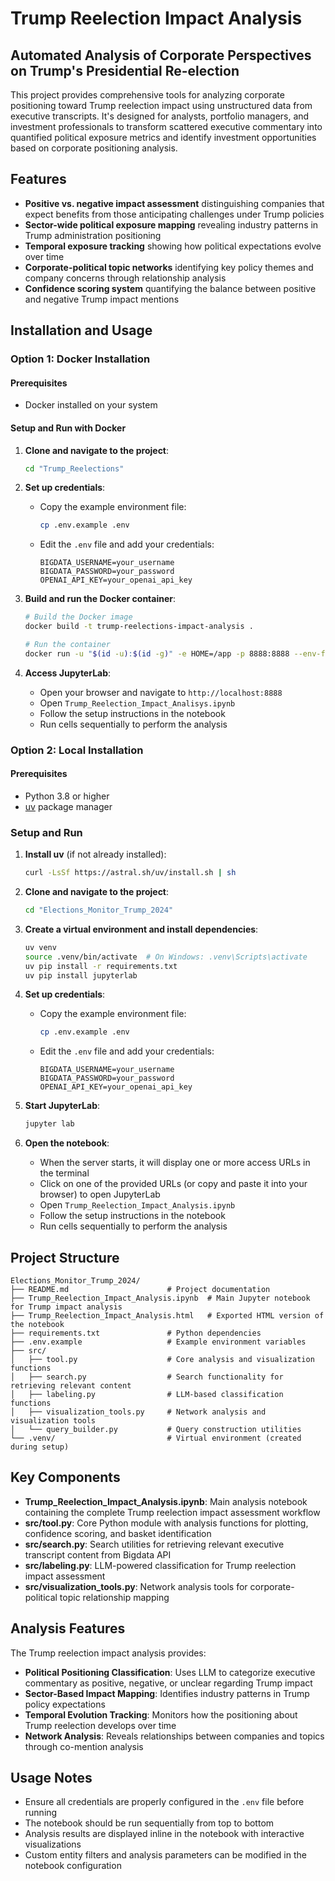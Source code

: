 # Trump Reelection Impact Analysis

## Automated Analysis of Corporate Perspectives on Trump's Presidential Re-election

This project provides comprehensive tools for analyzing corporate positioning toward Trump reelection impact using unstructured data from executive transcripts. It's designed for analysts, portfolio managers, and investment professionals to transform scattered executive commentary into quantified political exposure metrics and identify investment opportunities based on corporate positioning analysis.

## Features

- **Positive vs. negative impact assessment** distinguishing companies that expect benefits from those anticipating challenges under Trump policies
- **Sector-wide political exposure mapping** revealing industry patterns in Trump administration positioning
- **Temporal exposure tracking** showing how political expectations evolve over time
- **Corporate-political topic networks** identifying key policy themes and company concerns through relationship analysis
- **Confidence scoring system** quantifying the balance between positive and negative Trump impact mentions


## Installation and Usage

### Option 1: Docker Installation

#### Prerequisites
- Docker installed on your system


#### Setup and Run with Docker

1. **Clone and navigate to the project**:
   ```bash
   cd "Trump_Reelections"
   ```

2. **Set up credentials**:
   - Copy the example environment file:
     ```bash
     cp .env.example .env
     ```
   - Edit the `.env` file and add your credentials:
     ```
     BIGDATA_USERNAME=your_username
     BIGDATA_PASSWORD=your_password
     OPENAI_API_KEY=your_openai_api_key
     ```

3. **Build and run the Docker container**:
   ```bash
   # Build the Docker image
   docker build -t trump-reelections-impact-analysis .
   
   # Run the container
   docker run -u "$(id -u):$(id -g)" -e HOME=/app -p 8888:8888 --env-file .env -v "$(pwd)":/app trump-reelections-impact-analysis
   ```


4. **Access JupyterLab**:
   - Open your browser and navigate to `http://localhost:8888`
   - Open `Trump_Reelection_Impact_Analisys.ipynb`
   - Follow the setup instructions in the notebook
   - Run cells sequentially to perform the analysis


### Option 2: Local Installation

#### Prerequisites
- Python 3.8 or higher
- [uv](https://github.com/astral-sh/uv) package manager

### Setup and Run

1. **Install uv** (if not already installed):
   ```bash
   curl -LsSf https://astral.sh/uv/install.sh | sh
   ```

2. **Clone and navigate to the project**:
   ```bash
   cd "Elections_Monitor_Trump_2024"
   ```

3. **Create a virtual environment and install dependencies**:
   ```bash
   uv venv
   source .venv/bin/activate  # On Windows: .venv\Scripts\activate
   uv pip install -r requirements.txt
   uv pip install jupyterlab
   ```

4. **Set up credentials**:
   - Copy the example environment file:
     ```bash
     cp .env.example .env
     ```
   - Edit the `.env` file and add your credentials:
     ```
     BIGDATA_USERNAME=your_username
     BIGDATA_PASSWORD=your_password
     OPENAI_API_KEY=your_openai_api_key
     ```

5. **Start JupyterLab**:
   ```bash
   jupyter lab
   ```

6. **Open the notebook**:
   - When the server starts, it will display one or more access URLs in the terminal
   - Click on one of the provided URLs (or copy and paste it into your browser) to open JupyterLab
   - Open `Trump_Reelection_Impact_Analysis.ipynb`
   - Follow the setup instructions in the notebook
   - Run cells sequentially to perform the analysis



## Project Structure

```
Elections_Monitor_Trump_2024/
├── README.md                      # Project documentation
├── Trump_Reelection_Impact_Analysis.ipynb  # Main Jupyter notebook for Trump impact analysis
├── Trump_Reelection_Impact_Analysis.html   # Exported HTML version of the notebook
├── requirements.txt               # Python dependencies
├── .env.example                   # Example environment variables
├── src/
│   ├── tool.py                    # Core analysis and visualization functions
│   ├── search.py                  # Search functionality for retrieving relevant content
│   ├── labeling.py                # LLM-based classification functions
│   ├── visualization_tools.py     # Network analysis and visualization tools
│   └── query_builder.py           # Query construction utilities
└── .venv/                         # Virtual environment (created during setup)
```

## Key Components

- **Trump_Reelection_Impact_Analysis.ipynb**: Main analysis notebook containing the complete Trump reelection impact assessment workflow
- **src/tool.py**: Core Python module with analysis functions for plotting, confidence scoring, and basket identification
- **src/search.py**: Search utilities for retrieving relevant executive transcript content from Bigdata API
- **src/labeling.py**: LLM-powered classification for Trump reelection impact assessment
- **src/visualization_tools.py**: Network analysis tools for corporate-political topic relationship mapping

## Analysis Features

The Trump reelection impact analysis provides:
- **Political Positioning Classification**: Uses LLM to categorize executive commentary as positive, negative, or unclear regarding Trump impact
- **Sector-Based Impact Mapping**: Identifies industry patterns in Trump policy expectations
- **Temporal Evolution Tracking**: Monitors how the positioning about Trump reelection develops over time
- **Network Analysis**: Reveals relationships between companies and topics through co-mention analysis


## Usage Notes

- Ensure all credentials are properly configured in the `.env` file before running
- The notebook should be run sequentially from top to bottom
- Analysis results are displayed inline in the notebook with interactive visualizations
- Custom entity filters and analysis parameters can be modified in the notebook configuration
